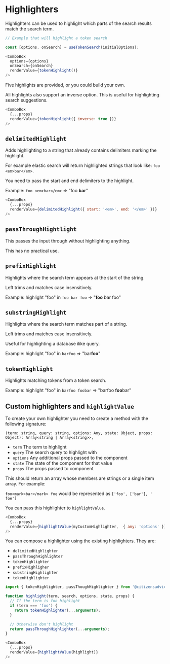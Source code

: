 # Highlighters

Highlighters can be used to highlight which parts of the search results match the search term.

```js
// Example that will highlight a token search

const [options, onSearch] = useTokenSearch(initialOptions);

<ComboBox
  options={options}
  onSearch={onSearch}
  renderValue={tokenHighlight()}
/>
```

Five highlights are provided, or you could build your own.

All highlights also support an inverse option.  This is useful for highlighting search suggestions.

```js
<ComboBox
  {...props}
  renderValue={tokenHighlight({ inverse: true })}
/>
```

## `delimitedHighlight`

Adds highlighting to a string that already contains delimiters marking the highlight.

For example elastic search will return highlighted strings that look like:
`foo <em>bar</em>`.

You need to pass the start and end delimiters to the highlight.

Example: `foo <em>bar</em>` => "foo **bar**"

```js
<ComboBox
  {...props}
  renderValue={delimitedHighlight({ start: '<em>', end: '</em>' })}
/>
```

## `passThroughHightlight`

This passes the input through without highlighting anything.

This has no practical use.

## `prefixHighlight`

Highlights where the search term appears at the start of the string.

Left trims and matches case insensitively.

Example: highlight "foo" in `foo bar foo` => "**foo** bar foo"

## `substringHighlight`

Highlights where the search term matches part of a string.

Left trims and matches case insensitively.

Useful for highlighting a database ilike query.

Example: highlight "foo" in `barfoo` => "bar**foo**"

## `tokenHighlight`

Highlights matching tokens from a token search.

Example: highlight "foo" in `barfoo foobar` => "barfoo **foo**bar"

## Custom highlighters and `highlightValue`

To create your own highlighter you need to create a method with the following signature:

`(term: string, query: string, options: Any, state: Object, props: Object): Array<string | Array<string>>,`

- `term` The term to highlight
- `query` The search query to highlight with
- `options` Any additional props passed to the component
- `state` The state of the component for that value
- `props` The props passed to component

This should return an array whose members are strings or a single item array.  For example:

`foo<mark>bar</mark> foe` would be represented as `['foo', ['bar'], ' foe']`

You can pass this highlighter to `highlightValue`.

```javascript
<ComboBox
  {...props}
  renderValue={highlightValue(myCustomHighlighter,  { any: 'options' })}
/>
```

You can compose a highlighter using the existing highlighters.  They are:

- `delimitedHighlighter`
- `passThroughHighlighter`
- `tokenHighlighter`
- `prefixHighligher`
- `substringHighlighter`
- `tokenHighlighter`

```javascript
import { tokenHighlighter, passThoughHighlighter } from '@citizensadvice/react-combo-boxes';

function highlight(term, search, options, state, props) {
  // If the term is foo highlight
  if (term === 'foo') {
    return tokenHighlighter(...arguments);
  }

  // Otherwise don't highlight
  return passThroughHighlighter(...arguments);
}

<ComboBox
  {...props}
  renderValue={highlightValue(highlight)}
/>
```

